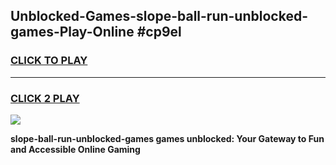 
## Unblocked-Games-slope-ball-run-unblocked-games-Play-Online #cp9el
<h3>
<a href="https://news.freeplayer.one?title=slope-ball-run-unblocked-games&ref=3">CLICK TO PLAY</a></h3>
<hr>

<h3>
<a href="https://news.freeplayer.one?title=slope-ball-run-unblocked-games&ref=3">CLICK 2 PLAY</a>
  
</h3>

<a href="https://news.freeplayer.one?title=slope-ball-run-unblocked-games&ref=3"><img src="https://clearcache.store/games.png"></a>


**slope-ball-run-unblocked-games games unblocked: Your Gateway to Fun and Accessible Online Gaming**
